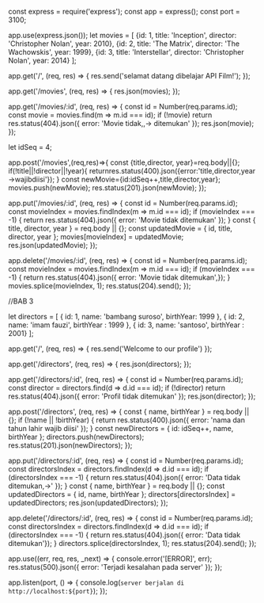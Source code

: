 const express = require('express');
const app = express();
const port = 3100;

app.use(express.json());
let movies = [
    {id: 1, title: 'Inception', director: 'Christopher Nolan', year: 2010},
    {id: 2, title: 'The Matrix', director: 'The Wachowskis', year: 1999},
    {id: 3, title: 'Interstellar', director: 'Christopher Nolan', year: 2014}
];

app.get('/', (req, res) => {
  res.send('selamat datang dibelajar API Film!');
});

app.get('/movies', (req, res) => {
  res.json(movies);
});

app.get('/movies/:id', (req, res) => {
const id = Number(req.params.id);
const movie = movies.find(m => m.id === id);
 if (!movie) return res.status(404).json({ error: 'Movie tidak,,→ ditemukan' });
res.json(movie);
});

 let idSeq = 4;

app.post('/movies',(req,res)=>{
const {title,director, year}=req.body||{};
if(!title||!director||!year){
returnres.status(400).json({error:'title,director,year →wajibdiisi'});
}
const newMovie={id:idSeq++,title,director,year};
movies.push(newMovie);
res.status(201).json(newMovie);
});

app.put('/movies/:id', (req, res) => {
    const id = Number(req.params.id);
    const movieIndex = movies.findIndex(m => m.id === id);
    if (movieIndex === -1) {
    return res.status(404).json({ error: 'Movie tidak ditemukan' });
 }
    const { title, director, year } = req.body || {};
    const updatedMovie = { id, title, director, year };
    movies[movieIndex] = updatedMovie;
    res.json(updatedMovie);
});

app.delete('/movies/:id', (req, res) => {
const id = Number(req.params.id);
const movieIndex = movies.findIndex(m => m.id === id);
if (movieIndex === -1) {
return res.status(404).json({ error: 'Movie tidak ditemukan',});
}
movies.splice(movieIndex, 1);
res.status(204).send();
});

//BAB 3

let directors = [
    { id: 1, name: 'bambang suroso', birthYear: 1999 },
    { id: 2, name: 'imam fauzi', birthYear : 1999 },
    { id: 3, name: 'santoso', birthYear : 2001}
];

app.get('/', (req, res) => {
    res.send('Welcome to our profile')
});

app.get('/directors', (req, res) => {
    res.json(directors);
});

app.get('/directors/:id', (req, res) => {
 const id = Number(req.params.id);
 const director = directors.find(d => d.id === id);
 if (!director) return res.status(404).json({ error: 'Profil tidak ditemukan' });
 res.json(director);
});

 app.post('/directors', (req, res) => {
  const { name, birthYear } = req.body || {};
  if (!name || !birthYear) {
      return res.status(400).json({ error: 'nama dan tahun lahir wajib diisi' });
     }
     const newDirectors = { id: idSeq++, name, birthYear };
     directors.push(newDirectors);
     res.status(201).json(newDirectors);
 });

 app.put('/directors/:id', (req, res) => {
  const id = Number(req.params.id);
  const directorsIndex = directors.findIndex(d => d.id === id);
  if (directorsIndex === -1) {
     return res.status(404).json({ error: 'Data tidak ditemukan,→' });
     }
     const { name, birthYear } = req.body || {};
     const updatedDirectors = { id, name, birthYear };
     directors[directorsIndex] = updatedDirectors;
     res.json(updatedDirectors);
  });

 app.delete('/directors/:id', (req, res) => {
  const id = Number(req.params.id);
  const directorsIndex = directors.findIndex(d => d.id === id);
  if (directorsIndex === -1) {
     return res.status(404).json({ error: 'Data tidak ditemukan'});
     }
     directors.splice(directorsIndex, 1);
     res.status(204).send();
});

app.use((err, req, res, _next) => {
 console.error('[ERROR]', err);
 res.status(500).json({ error: 'Terjadi kesalahan pada server' });
});


app.listen(port, () => {
  console.log(`server berjalan di http://localhost:${port}`);
});
